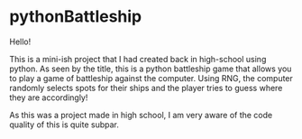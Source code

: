 # pythonBattleship

Hello!

This is a mini-ish project that I had created back in high-school using python. As seen by the title, this is a python battleship game that allows you
to play a game of battleship against the computer. Using RNG, the computer randomly selects spots for their ships and the player tries to guess where 
they are accordingly!

As this was a project made in high school, I am very aware of the code quality of this is quite subpar.
